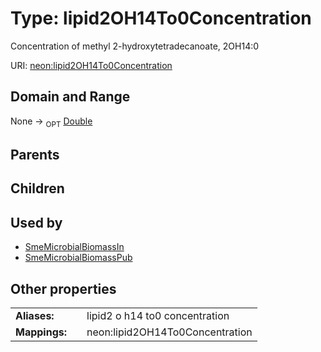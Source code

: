 
# Type: lipid2OH14To0Concentration


Concentration of methyl 2-hydroxytetradecanoate, 2OH14:0

URI: [neon:lipid2OH14To0Concentration](https://data.neonscience.org/lipid2OH14To0Concentration)


## Domain and Range

None ->  <sub>OPT</sub> [Double](types/Double.md)

## Parents


## Children


## Used by

 * [SmeMicrobialBiomassIn](SmeMicrobialBiomassIn.md)
 * [SmeMicrobialBiomassPub](SmeMicrobialBiomassPub.md)

## Other properties

|  |  |  |
| --- | --- | --- |
| **Aliases:** | | lipid2 o h14 to0 concentration |
| **Mappings:** | | neon:lipid2OH14To0Concentration |

